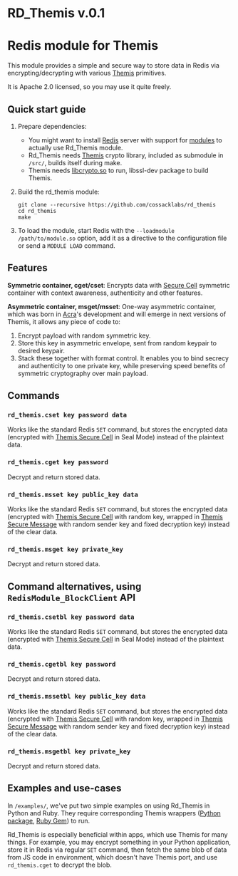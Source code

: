 # RD_Themis v.0.1

Redis module for Themis
===

This module provides a simple and secure way to store data in Redis via encrypting/decrypting with various [Themis](https://www.github.com/cossacklabs/themis) primitives. 

It is Apache 2.0 licensed, so you may use it quite freely.

Quick start guide
---

1. Prepare dependencies: 
   - You might want to install [Redis](http://redis.io/) server with support for [modules](http://redismodules.com/) to actually use Rd_Themis module.
   - Rd_Themis needs [Themis](https://www.github.com/cossacklabs/themis) crypto library, included as submodule in `/src/`, builds itself during make.
   - Themis needs [libcrypto.so](https://wiki.openssl.org/index.php/Libcrypto_API) to run, libssl-dev package to build Themis.
2. Build the rd_themis module:

    ```
    git clone --recursive https://github.com/cossacklabs/rd_themis
    cd rd_themis
    make
    ```

3. To load the module, start Redis with the `--loadmodule /path/to/module.so` option, add it as a directive to the configuration file or send a `MODULE LOAD` command.

Features
---

**Symmetric container, cget/cset**: Encrypts data with [Secure Cell](https://github.com/cossacklabs/themis/wiki/Secure-Cell-cryptosystem) symmetric container with context awareness, authenticity and other features.

**Asymmetric container, msget/msset**: One-way asymmetric container, which was born in [Acra](https://cossacklabs.com/acra/)'s development and will emerge in next versions of Themis, it allows any piece of code to: 

1. Encrypt payload with random symmetric key.
2. Store this key in asymmetric envelope, sent from random keypair to desired keypair. 
3. Stack these together with format control. 
It enables you to bind secrecy and authenticity to one private key, while preserving speed benefits of symmetric cryptography over main payload. 

Commands
---

### `rd_themis.cset key password data`
Works like the standard Redis `SET` command, but stores the encrypted data (encrypted with [Themis Secure Cell](https://github.com/cossacklabs/themis/wiki/Secure-Cell-cryptosystem) in Seal Mode) instead of the plaintext data.

### `rd_themis.cget key password`
Decrypt and return stored data.

### `rd_themis.msset key public_key data`
Works like the standard Redis `SET` command, but stores the encrypted data (encrypted with [Themis Secure Cell](https://github.com/cossacklabs/themis/wiki/Secure-Cell-cryptosystem) with random key, wrapped in [Themis Secure Message](https://github.com/cossacklabs/themis/wiki/Secure-Message-cryptosystem) with random sender key and fixed decryption key) instead of the clear data.

### `rd_themis.msget key private_key`
Decrypt and return stored data.

Command alternatives, using `RedisModule_BlockClient` API
---

### `rd_themis.csetbl key password data`
Works like the standard Redis `SET` command, but stores the encrypted data (encrypted with [Themis Secure Cell](https://github.com/cossacklabs/themis/wiki/Secure-Cell-cryptosystem) in Seal Mode) instead of the plaintext data.

### `rd_themis.cgetbl key password`
Decrypt and return stored data.

### `rd_themis.mssetbl key public_key data`
Works like the standard Redis `SET` command, but stores the encrypted data (encrypted with [Themis Secure Cell](https://github.com/cossacklabs/themis/wiki/Secure-Cell-cryptosystem) with random key, wrapped in [Themis Secure Message](https://github.com/cossacklabs/themis/wiki/Secure-Message-cryptosystem) with random sender key and fixed decryption key) instead of the clear data.

### `rd_themis.msgetbl key private_key`
Decrypt and return stored data.

Examples and use-cases
--- 

In `/examples/`, we've put two simple examples on using Rd_Themis in Python and Ruby. They require corresponding Themis wrappers ([Python package](https://pypi.python.org/pypi/pythemis), [Ruby Gem](https://rubygems.org/gems/rubythemis)) to run.

Rd_Themis is especially beneficial within apps, which use Themis for many things. For example, you may encrypt something in your Python application, store it in Redis via regular `SET` command, then fetch the same blob of data from JS code in environment, which doesn't have Themis port, and use `rd_themis.cget` to decrypt the blob.

